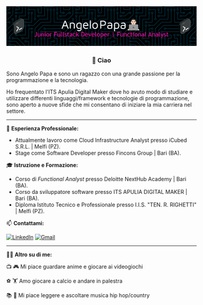 ![Header](github_header.png)
---
<h3 align="center">👋 Ciao</h3>

Sono Angelo Papa e sono un ragazzo con una grande passione per la programmazione e la tecnologia. 

Ho frequentato l'ITS Apulia Digital Maker dove ho avuto modo di studiare e utilizzare differenti linguaggi/framework e tecnologie di programmazione, sono aperto a nuove sfide che mi consentano di iniziare la mia carriera nel settore.

---

💼 **Esperienza Professionale:**
- Attualmente lavoro come Cloud Infrastructure Analyst presso iCubed S.R.L. | Melfi (PZ).
- Stage come Software Developer presso Fincons Group | Bari (BA).
  

🎓 **Istruzione e Formazione:**
- Corso di *Functional Analyst* presso Deloitte NextHub Academy | Bari (BA).
- Corso da sviluppatore software presso ITS APULIA DIGITAL MAKER | Bari (BA).
- Diploma Istituto Tecnico e Professionale presso I.I.S. "TEN. R. RIGHETTI" | Melfi (PZ).



📫 **Contattami:**

[![LinkedIn](https://img.shields.io/badge/linkedin-%230077B5.svg?style=for-the-badge&logo=linkedin&logoColor=white)](http://linkedin.com/in/angelopapa)
[![Gmail](https://img.shields.io/badge/Gmail-D14836?style=for-the-badge&logo=gmail&logoColor=white)](mailto:angelopapa02it@gmail.com)

---

🙋🏻 **Altro su di me:**

📺 🎮 Mi piace guardare anime e giocare ai videogiochi

⚽ 🏋️ Amo giocare a calcio e andare in palestra 

📚 🎵 Mi piace leggere e ascoltare musica hip hop/country
<!--
**angelopapa/angelopapa** is a ✨ _special_ ✨ repository because its `README.md` (this file) appears on your GitHub profile.

Here are some ideas to get you started:

- 🔭 I’m currently working on ...
- 🌱 I’m currently learning ...
- 👯 I’m looking to collaborate on ...
- 🤔 I’m looking for help with ...
- 💬 Ask me about ...
- 📫 How to reach me: ...
- 😄 Pronouns: ...
- ⚡ Fun fact: ...
-->
